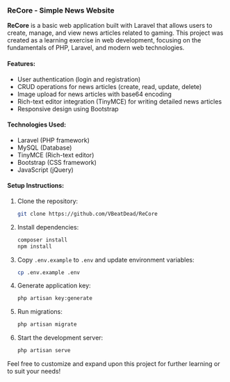 ### ReCore - Simple News Website

**ReCore** is a basic web application built with Laravel that allows users to create, manage, and view news articles related to gaming. This project was created as a learning exercise in web development, focusing on the fundamentals of PHP, Laravel, and modern web technologies.

#### Features:
- User authentication (login and registration)
- CRUD operations for news articles (create, read, update, delete)
- Image upload for news articles with base64 encoding
- Rich-text editor integration (TinyMCE) for writing detailed news articles
- Responsive design using Bootstrap

#### Technologies Used:
- Laravel (PHP framework)
- MySQL (Database)
- TinyMCE (Rich-text editor)
- Bootstrap (CSS framework)
- JavaScript (jQuery)

#### Setup Instructions:
1. Clone the repository:
   ```bash
   git clone https://github.com/VBeatDead/ReCore
   ```
2. Install dependencies:
   ```bash
   composer install
   npm install
   ```
3. Copy `.env.example` to `.env` and update environment variables:
   ```bash
   cp .env.example .env
   ```
4. Generate application key:
   ```bash
   php artisan key:generate
   ```
5. Run migrations:
   ```bash
   php artisan migrate
   ```
6. Start the development server:
   ```bash
   php artisan serve
   ```

Feel free to customize and expand upon this project for further learning or to suit your needs!
